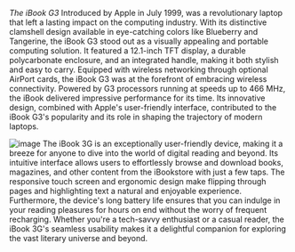 
*The iBook G3*
Introduced by Apple in July 1999, was a revolutionary laptop that left a lasting impact on the computing industry. With its distinctive clamshell design available in eye-catching colors like Blueberry and Tangerine, the iBook G3 stood out as a visually appealing and portable computing solution. It featured a 12.1-inch TFT display, a durable polycarbonate enclosure, and an integrated handle, making it both stylish and easy to carry. Equipped with wireless networking through optional AirPort cards, the iBook G3 was at the forefront of embracing wireless connectivity. Powered by G3 processors running at speeds up to 466 MHz, the iBook delivered impressive performance for its time. Its innovative design, combined with Apple's user-friendly interface, contributed to the iBook G3's popularity and its role in shaping the trajectory of modern laptops.

![image](https://github.com/ayoush2007/ibookG3/assets/143395526/50970f31-5bc5-44f4-bb36-d3b6d21cc6bb)
The iBook 3G is an exceptionally user-friendly device, making it a breeze for anyone to dive into the world of digital reading and beyond. Its intuitive interface allows users to effortlessly browse and download books, magazines, and other content from the iBookstore with just a few taps. The responsive touch screen and ergonomic design make flipping through pages and highlighting text a natural and enjoyable experience. Furthermore, the device's long battery life ensures that you can indulge in your reading pleasures for hours on end without the worry of frequent recharging. Whether you're a tech-savvy enthusiast or a casual reader, the iBook 3G's seamless usability makes it a delightful companion for exploring the vast literary universe and beyond.

